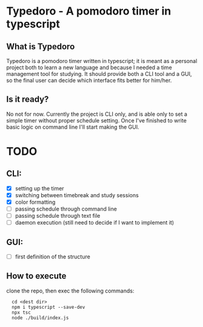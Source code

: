 # Typedoro - A pomodoro timer in typescript
## What is Typedoro

Typedoro is a pomodoro timer written in typescript; it is meant as a personal 
project both to learn a new language and because I needed a time management 
tool for studying. It should provide both a CLI tool and a GUI, 
so the final user can decide which interface fits better for him/her.

## Is it ready?

No not for now. Currently the project is CLI only, and is able only
to set a simple timer without proper schedule setting.
Once I've finished to write basic logic on command line 
I'll start making the GUI.

# TODO

## CLI:
- [X] setting up the timer
- [X] switching between timebreak and study sessions
- [X] color formatting
- [ ] passing schedule through command line
- [ ] passing schedule through text file 
- [ ] daemon execution (still need to decide if I want to implement it)

## GUI:
- [ ] first definition of the structure

## How to execute
clone the repo, then exec the following commands:
```console
  cd <dest dir>
  npm i typescript --save-dev
  npx tsc
  node ./build/index.js 
```
